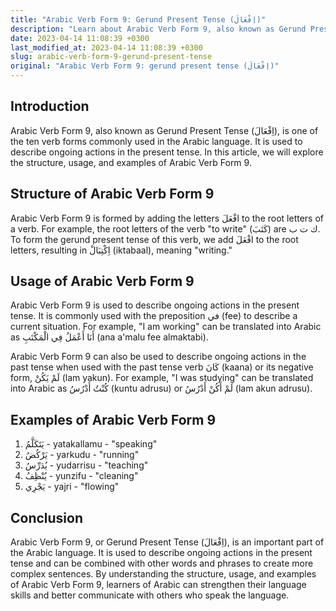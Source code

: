 ```yaml
---
title: "Arabic Verb Form 9: Gerund Present Tense (اِفْعَالَ)"
description: "Learn about Arabic Verb Form 9, also known as Gerund Present Tense (اِفْعَالَ), including its structure, usage, and examples."
date: 2023-04-14 11:08:39 +0300
last_modified_at: 2023-04-14 11:08:39 +0300
slug: arabic-verb-form-9-gerund-present-tense
original: "Arabic Verb Form 9: gerund present tense (اِفْعَالَ)"
---
```

## Introduction

Arabic Verb Form 9, also known as Gerund Present Tense (اِفْعَالَ), is one of the ten verb forms commonly used in the Arabic language. It is used to describe ongoing actions in the present tense. In this article, we will explore the structure, usage, and examples of Arabic Verb Form 9.

## Structure of Arabic Verb Form 9

Arabic Verb Form 9 is formed by adding the letters افْعَلَ to the root letters of a verb. For example, the root letters of the verb "to write" (كَتَبَ) are ك ت ب. To form the gerund present tense of this verb, we add افْعَلَ to the root letters, resulting in اِكْتِبَالْ (iktabaal), meaning "writing."

## Usage of Arabic Verb Form 9

Arabic Verb Form 9 is used to describe ongoing actions in the present tense. It is commonly used with the preposition في (fee) to describe a current situation. For example, "I am working" can be translated into Arabic as أَنَا أَعْمَلُ فِي الْمَكْتَبِ (ana a'malu fee almaktabi).

Arabic Verb Form 9 can also be used to describe ongoing actions in the past tense when used with the past tense verb كَانَ (kaana) or its negative form, لَمْ يَكُنْ (lam yakun). For example, "I was studying" can be translated into Arabic as كُنْتُ أَدْرُسُ (kuntu adrusu) or لَمْ أَكُنْ أَدْرُسُ (lam akun adrusu).

## Examples of Arabic Verb Form 9

1. يَتَكَلَّمُ - yatakallamu - "speaking"
2. يَرْكُضُ - yarkudu - "running"
3. يُدَرِّسُ - yudarrisu - "teaching"
4. يُنْظِفُ - yunzifu - "cleaning"
5. يَجْرِي - yajri - "flowing"

## Conclusion

Arabic Verb Form 9, or Gerund Present Tense (اِفْعَالَ), is an important part of the Arabic language. It is used to describe ongoing actions in the present tense and can be combined with other words and phrases to create more complex sentences. By understanding the structure, usage, and examples of Arabic Verb Form 9, learners of Arabic can strengthen their language skills and better communicate with others who speak the language.